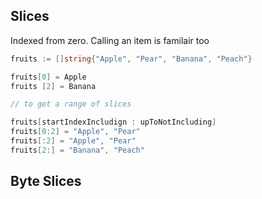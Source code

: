 ## Slices

Indexed from zero. Calling an item is familair too

```go
fruits := []string{"Apple", "Pear", "Banana", "Peach"}

fruits[0] = Apple
fruits [2] = Banana

// to get a range of slices

fruits[startIndexIncludign : upToNotIncluding]
fruits[0:2] = "Apple", "Pear"
fruits[:2] = "Apple", "Pear"
fruits[2:] = "Banana", "Peach"
```


## Byte Slices
